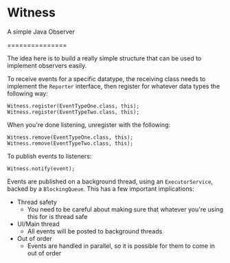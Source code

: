# Witness

A simple Java Observer

===============

The idea here is to build a really simple structure that can be used to implement observers easily.

To receive events for a specific datatype, the receiving class needs to implement the `Reporter`
interface, then register for whatever data types the following way:

    Witness.register(EventTypeOne.class, this);
    Witness.register(EventTypeTwo.class, this);

When you're done listening, unregister with the following:

    Witness.remove(EventTypeOne.class, this);
    Witness.remove(EventTypeTwo.class, this);

To publish events to listeners:

    Witness.notify(event);

Events are published on a background thread, using an `ExecutorService`, backed by a `BlockingQueue`.
This has a few important implications:

* Thread safety
  * You need to be careful about making sure that whatever you're using this for is thread safe
* UI/Main thread
  * All events will be posted to background threads
* Out of order
  * Events are handled in parallel, so it is possible for them to come in out of order
